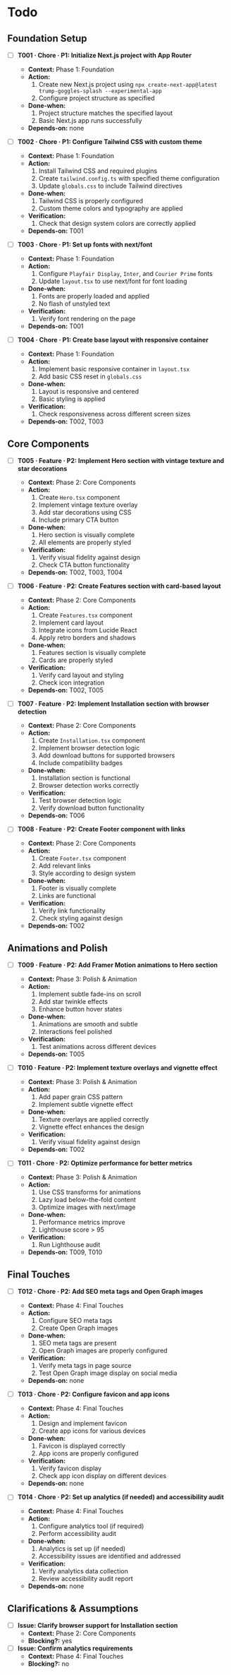 # Todo

## Foundation Setup
- [ ] **T001 · Chore · P1: Initialize Next.js project with App Router**
    - **Context:** Phase 1: Foundation
    - **Action:**
        1. Create new Next.js project using `npx create-next-app@latest trump-goggles-splash --experimental-app`
        2. Configure project structure as specified
    - **Done‑when:**
        1. Project structure matches the specified layout
        2. Basic Next.js app runs successfully
    - **Depends‑on:** none

- [ ] **T002 · Chore · P1: Configure Tailwind CSS with custom theme**
    - **Context:** Phase 1: Foundation
    - **Action:**
        1. Install Tailwind CSS and required plugins
        2. Create `tailwind.config.ts` with specified theme configuration
        3. Update `globals.css` to include Tailwind directives
    - **Done‑when:**
        1. Tailwind CSS is properly configured
        2. Custom theme colors and typography are applied
    - **Verification:**
        1. Check that design system colors are correctly applied
    - **Depends‑on:** T001

- [ ] **T003 · Chore · P1: Set up fonts with next/font**
    - **Context:** Phase 1: Foundation
    - **Action:**
        1. Configure `Playfair Display`, `Inter`, and `Courier Prime` fonts
        2. Update `layout.tsx` to use next/font for font loading
    - **Done‑when:**
        1. Fonts are properly loaded and applied
        2. No flash of unstyled text
    - **Verification:**
        1. Verify font rendering on the page
    - **Depends‑on:** T001

- [ ] **T004 · Chore · P1: Create base layout with responsive container**
    - **Context:** Phase 1: Foundation
    - **Action:**
        1. Implement basic responsive container in `layout.tsx`
        2. Add basic CSS reset in `globals.css`
    - **Done‑when:**
        1. Layout is responsive and centered
        2. Basic styling is applied
    - **Verification:**
        1. Check responsiveness across different screen sizes
    - **Depends‑on:** T002, T003

## Core Components
- [ ] **T005 · Feature · P2: Implement Hero section with vintage texture and star decorations**
    - **Context:** Phase 2: Core Components
    - **Action:**
        1. Create `Hero.tsx` component
        2. Implement vintage texture overlay
        3. Add star decorations using CSS
        4. Include primary CTA button
    - **Done‑when:**
        1. Hero section is visually complete
        2. All elements are properly styled
    - **Verification:**
        1. Verify visual fidelity against design
        2. Check CTA button functionality
    - **Depends‑on:** T002, T003, T004

- [ ] **T006 · Feature · P2: Create Features section with card-based layout**
    - **Context:** Phase 2: Core Components
    - **Action:**
        1. Create `Features.tsx` component
        2. Implement card layout
        3. Integrate icons from Lucide React
        4. Apply retro borders and shadows
    - **Done‑when:**
        1. Features section is visually complete
        2. Cards are properly styled
    - **Verification:**
        1. Verify card layout and styling
        2. Check icon integration
    - **Depends‑on:** T002, T005

- [ ] **T007 · Feature · P2: Implement Installation section with browser detection**
    - **Context:** Phase 2: Core Components
    - **Action:**
        1. Create `Installation.tsx` component
        2. Implement browser detection logic
        3. Add download buttons for supported browsers
        4. Include compatibility badges
    - **Done‑when:**
        1. Installation section is functional
        2. Browser detection works correctly
    - **Verification:**
        1. Test browser detection logic
        2. Verify download button functionality
    - **Depends‑on:** T006

- [ ] **T008 · Feature · P2: Create Footer component with links**
    - **Context:** Phase 2: Core Components
    - **Action:**
        1. Create `Footer.tsx` component
        2. Add relevant links
        3. Style according to design system
    - **Done‑when:**
        1. Footer is visually complete
        2. Links are functional
    - **Verification:**
        1. Verify link functionality
        2. Check styling against design
    - **Depends‑on:** T002

## Animations and Polish
- [ ] **T009 · Feature · P2: Add Framer Motion animations to Hero section**
    - **Context:** Phase 3: Polish & Animation
    - **Action:**
        1. Implement subtle fade-ins on scroll
        2. Add star twinkle effects
        3. Enhance button hover states
    - **Done‑when:**
        1. Animations are smooth and subtle
        2. Interactions feel polished
    - **Verification:**
        1. Test animations across different devices
    - **Depends‑on:** T005

- [ ] **T010 · Feature · P2: Implement texture overlays and vignette effect**
    - **Context:** Phase 3: Polish & Animation
    - **Action:**
        1. Add paper grain CSS pattern
        2. Implement subtle vignette effect
    - **Done‑when:**
        1. Texture overlays are applied correctly
        2. Vignette effect enhances the design
    - **Verification:**
        1. Verify visual fidelity against design
    - **Depends‑on:** T002

- [ ] **T011 · Chore · P2: Optimize performance for better metrics**
    - **Context:** Phase 3: Polish & Animation
    - **Action:**
        1. Use CSS transforms for animations
        2. Lazy load below-the-fold content
        3. Optimize images with next/image
    - **Done‑when:**
        1. Performance metrics improve
        2. Lighthouse score > 95
    - **Verification:**
        1. Run Lighthouse audit
    - **Depends‑on:** T009, T010

## Final Touches
- [ ] **T012 · Chore · P2: Add SEO meta tags and Open Graph images**
    - **Context:** Phase 4: Final Touches
    - **Action:**
        1. Configure SEO meta tags
        2. Create Open Graph images
    - **Done‑when:**
        1. SEO meta tags are present
        2. Open Graph images are properly configured
    - **Verification:**
        1. Verify meta tags in page source
        2. Test Open Graph image display on social media
    - **Depends‑on:** none

- [ ] **T013 · Chore · P2: Configure favicon and app icons**
    - **Context:** Phase 4: Final Touches
    - **Action:**
        1. Design and implement favicon
        2. Create app icons for various devices
    - **Done‑when:**
        1. Favicon is displayed correctly
        2. App icons are properly configured
    - **Verification:**
        1. Verify favicon display
        2. Check app icon display on different devices
    - **Depends‑on:** none

- [ ] **T014 · Chore · P2: Set up analytics (if needed) and accessibility audit**
    - **Context:** Phase 4: Final Touches
    - **Action:**
        1. Configure analytics tool (if required)
        2. Perform accessibility audit
    - **Done‑when:**
        1. Analytics is set up (if needed)
        2. Accessibility issues are identified and addressed
    - **Verification:**
        1. Verify analytics data collection
        2. Review accessibility audit report
    - **Depends‑on:** none

## Clarifications & Assumptions
- [ ] **Issue: Clarify browser support for Installation section**
    - **Context:** Phase 2: Core Components
    - **Blocking?:** yes
- [ ] **Issue: Confirm analytics requirements**
    - **Context:** Phase 4: Final Touches
    - **Blocking?:** no